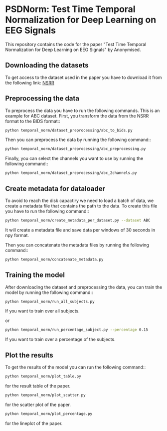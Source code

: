 # PSDNorm: Test Time Temporal Normalization for Deep Learning on EEG Signals

This repository contains the code for the paper "Test Time Temporal Normalization for Deep Learning on EEG Signals" by Anonymised.

## Downloading the datasets

To get access to the dataset used in the paper you have to download it from the following link: [NSRR](https://sleepdata.org/)

## Preprocessing the data

To preprocess the data you have to run the following commands. This is an example for ABC dataset.
First, you transform the data from the NSRR format to the BIDS format::

```bash
python temporal_norm/dataset_preprocessing/abc_to_bids.py
```

Then you can preprocess the data by running the following command::

```bash
python temporal_norm/dataset_preprocessing/abc_preprocessing.py
```

Finally, you can select the channels you want to use by running the following command::

```bash
python temporal_norm/dataset_preprocessing/abc_2channels.py
```

## Create metadata for dataloader

To avoid to reach the disk capactiry we need to load a batch of data, we create a metadata file that contains the path to the data. To create this file you have to run the following command::

```bash
python temporal_norm/create_metadata_per_dataset.py --dataset ABC
```

It will create a metadata file and save data per windows of 30 seconds in npy format.

Then you can concatenate the metadata files by running the following command::

```bash
python temporal_norm/concatenate_metadata.py
```

## Training the model

After downloading the dataset and preprocessing the data, you can train the model by running the following command::

```bash
python temporal_norm/run_all_subjects.py
```

If you want to train over all subjects.

or 

```bash
python temporal_norm/run_percentage_subject.py --percentage 0.15
```

If you want to train over a percentage of the subjects.

## Plot the results

To get the results of the model you can run the following command::

```bash
python temporal_norm/plot_table.py
```

for the result table of the paper.

```bash
python temporal_norm/plot_scatter.py
```

for the scatter plot of the paper.

```bash
python temporal_norm/plot_percentage.py
```

for the lineplot of the paper.